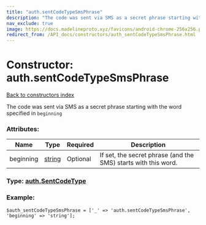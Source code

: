 ```yaml
---
title: "auth.sentCodeTypeSmsPhrase"
description: "The code was sent via SMS as a secret phrase starting with the word specified in beginning"
nav_exclude: true
image: https://docs.madelineproto.xyz/favicons/android-chrome-256x256.png
redirect_from: /API_docs/constructors/auth_sentCodeTypeSmsPhrase.html
---
```

# Constructor: auth.sentCodeTypeSmsPhrase  
[Back to constructors index](/API_docs/constructors/index.html)



The code was sent via SMS as a secret phrase starting with the word specified in `beginning`

### Attributes:

| Name     |    Type       | Required | Description |
|----------|---------------|----------|-------------|
|beginning|[string](/API_docs/types/string.html) | Optional|If set, the secret phrase (and the SMS) starts with this word.|



### Type: [auth.SentCodeType](/API_docs/types/auth.SentCodeType.html)


### Example:

```
$auth_sentCodeTypeSmsPhrase = ['_' => 'auth.sentCodeTypeSmsPhrase', 'beginning' => 'string'];
```  
